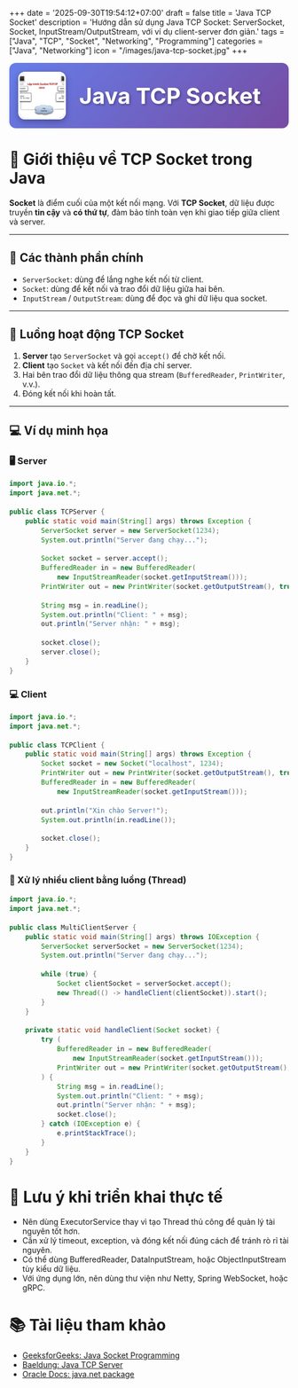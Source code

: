 +++
date = '2025-09-30T19:54:12+07:00'
draft = false
title = 'Java TCP Socket'
description = 'Hướng dẫn sử dụng Java TCP Socket: ServerSocket, Socket, InputStream/OutputStream, với ví dụ client-server đơn giản.'
tags = ["Java", "TCP", "Socket", "Networking", "Programming"]
categories = ["Java", "Networking"]
icon = "/images/java-tcp-socket.jpg"
+++

<div style="display: flex; align-items: center; gap: 1.5rem; margin-bottom: 2rem; padding: 1rem; background: linear-gradient(135deg, #667eea 0%, #764ba2 100%); border-radius: 12px;">
  <img src="/images/java-tcp-socket.jpg" 
       alt="Java TCP Socket" 
       style="width: 80px; height: 80px; object-fit: cover; border-radius: 12px; box-shadow: 0 4px 12px rgba(0,0,0,0.3); border: 3px solid white;"/>
  <h2 style="margin: 0; font-size: 2.5rem; color: white; text-shadow: 2px 2px 4px rgba(0,0,0,0.3);">Java TCP Socket</h2>
</div>

# 🔌 Giới thiệu về TCP Socket trong Java

**Socket** là điểm cuối của một kết nối mạng. Với **TCP Socket**, dữ liệu được truyền **tin cậy** và **có thứ tự**, đảm bảo tính toàn vẹn khi giao tiếp giữa client và server.

---

## 🧰 Các thành phần chính

- `ServerSocket`: dùng để lắng nghe kết nối từ client.
- `Socket`: dùng để kết nối và trao đổi dữ liệu giữa hai bên.
- `InputStream` / `OutputStream`: dùng để đọc và ghi dữ liệu qua socket.

---

## 🔄 Luồng hoạt động TCP Socket

1. **Server** tạo `ServerSocket` và gọi `accept()` để chờ kết nối.
2. **Client** tạo `Socket` và kết nối đến địa chỉ server.
3. Hai bên trao đổi dữ liệu thông qua stream (`BufferedReader`, `PrintWriter`, v.v.).
4. Đóng kết nối khi hoàn tất.

---

## 💻 Ví dụ minh họa

### 🖥️ Server

```java
import java.io.*;
import java.net.*;

public class TCPServer {
    public static void main(String[] args) throws Exception {
        ServerSocket server = new ServerSocket(1234);
        System.out.println("Server đang chạy...");

        Socket socket = server.accept();
        BufferedReader in = new BufferedReader(
            new InputStreamReader(socket.getInputStream()));
        PrintWriter out = new PrintWriter(socket.getOutputStream(), true);

        String msg = in.readLine();
        System.out.println("Client: " + msg);
        out.println("Server nhận: " + msg);

        socket.close();
        server.close();
    }
}
```

### 💻 Client
```java
import java.io.*;
import java.net.*;

public class TCPClient {
    public static void main(String[] args) throws Exception {
        Socket socket = new Socket("localhost", 1234);
        PrintWriter out = new PrintWriter(socket.getOutputStream(), true);
        BufferedReader in = new BufferedReader(
            new InputStreamReader(socket.getInputStream()));

        out.println("Xin chào Server!");
        System.out.println(in.readLine());

        socket.close();
    }
}
```

### 🔁 Xử lý nhiều client bằng luồng (Thread)

```java
import java.io.*;
import java.net.*;

public class MultiClientServer {
    public static void main(String[] args) throws IOException {
        ServerSocket serverSocket = new ServerSocket(1234);
        System.out.println("Server đang chạy...");

        while (true) {
            Socket clientSocket = serverSocket.accept();
            new Thread(() -> handleClient(clientSocket)).start();
        }
    }

    private static void handleClient(Socket socket) {
        try (
            BufferedReader in = new BufferedReader(
                new InputStreamReader(socket.getInputStream()));
            PrintWriter out = new PrintWriter(socket.getOutputStream(), true)
        ) {
            String msg = in.readLine();
            System.out.println("Client: " + msg);
            out.println("Server nhận: " + msg);
            socket.close();
        } catch (IOException e) {
            e.printStackTrace();
        }
    }
}
```
# 📌 Lưu ý khi triển khai thực tế

- Nên dùng ExecutorService thay vì tạo Thread thủ công để quản lý tài nguyên tốt hơn.
- Cần xử lý timeout, exception, và đóng kết nối đúng cách để tránh rò rỉ tài nguyên.
- Có thể dùng BufferedReader, DataInputStream, hoặc ObjectInputStream tùy kiểu dữ liệu.
- Với ứng dụng lớn, nên dùng thư viện như Netty, Spring WebSocket, hoặc gRPC.

# 📚 Tài liệu tham khảo

- [GeeksforGeeks: Java Socket Programming](https://www.geeksforgeeks.org/java/socket-programming-in-java/)  
- [Baeldung: Java TCP Server](https://www.baeldung.com/a-guide-to-java-sockets)  
- [Oracle Docs: java.net package](https://docs.oracle.com/javase/8/docs/api/java/net/package-summary.html)  
